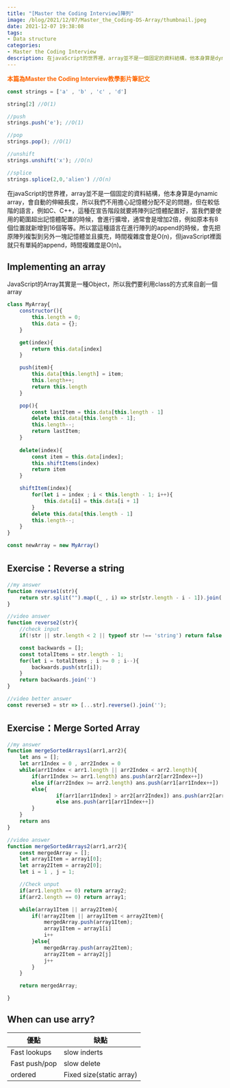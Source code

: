 ```yaml
---
title: "[Master the Coding Interview]陣列"
image: /blog/2021/12/07/Master_the_Coding-DS-Array/thumbnail.jpeg
date: 2021-12-07 19:38:08
tags: 
- Data structure
categories: 
- Master the Coding Interview
description: 在javaScript的世界裡，array並不是一個固定的資料結構，他本身算是dynamic array，會自動的伸縮長度，所以我們不用擔心記憶體分配不足的問題，但在較低階的語言...
---
```


**<font color=#FF6600>本篇為Master the Coding Interview教學影片筆記文</font>**

```jsx
const strings = ['a' , 'b' , 'c' , 'd']

string[2] //O(1)

//push
strings.push('e'); //O(1)

//pop
strings.pop(); //O(1)

//unshift
strings.unshift('x'); //O(n)

//splice
strings.splice(2,0,'alien') //O(n)
```

在javaScript的世界裡，array並不是一個固定的資料結構，他本身算是dynamic array，會自動的伸縮長度，所以我們不用擔心記憶體分配不足的問題，但在較低階的語言，例如C、C++，這種在宣告階段就要將陣列記憶體配置好，當我們要使用的範圍超出記憶體配置的時候，會進行擴增，通常會是增加2倍，例如原本有8個位置就新增到16個等等。所以當這種語言在進行陣列的append的時候，會先把原陣列複製到另外一塊記憶體並且擴充，時間複雜度會是O(n)，但javaScript裡面就只有單純的append，時間複雜度是O(n)。

## Implementing an array

JavaScript的Array其實是一種Object，所以我們要利用class的方式來自創一個array

```jsx
class MyArray{
	constructor(){
		this.length = 0;
		this.data = {};
	}

	get(index){
		return this.data[index]
	}

	push(item){
		this.data[this.length] = item;
		this.length++;
		return this.length
	}

	pop(){
		const lastItem = this.data[this.length - 1]
		delete this.data[this.length - 1];
		this.length--;
		return lastItem;
	}
	
	delete(index){
		const item = this.data[index];
		this.shiftItems(index)
		return item
	}

	shiftItem(index){
		for(let i = index ; i < this.length - 1; i++){
			this.data[i] = this.data[i + 1]
		}
		delete this.data[this.length - 1]
		this.length--;
	}
}

const newArray = new MyArray()
```

## Exercise：Reverse a string

```jsx
//my answer
function reverse1(str){
	return str.split("").map((_ , i) => str[str.length - i - 1]).join('')
}

//video answer
function reverse2(str){
	//check input
	if(!str || str.length < 2 || typeof str !== 'string') return false

	const backwards = [];
	const totalItems = str.length - 1;
	for(let i = totalItems ; i >= 0 ; i--){
		backwards.push(str[i]);
	}
	return backwards.join('')
}

//video better answer
const reverse3 = str => [...str].reverse().join('');
```

## Exercise：Merge Sorted Array

```jsx
//my answer
function mergeSortedArrays1(arr1,arr2){
	let ans = [];
	let arr1Index = 0 , arr2Index = 0
	while(arr1Index < arr1.length || arr2Index < arr2.length){
		if(arr1Index >= arr1.length) ans.push(arr2[arr2Index++])
		else if(arr2Index >= arr2.length) ans.push(arr1[arr1Index++])
		else{
				if(arr1[arr1Index] > arr2[arr2Index]) ans.push(arr2[arr2Index++])
				else ans.push(arr1[arr1Index++])
		}
	}
	return ans
}

//video answer
function mergeSortedArrays2(arr1,arr2){
	const mergedArray = [];
	let array1Item = array1[0];
	let array2Item = array2[0];
	let i = 1 , j = 1;

	//Check unput
	if(arr1.length == 0) return array2;
	if(arr2.length == 0) return array1;

	while(array1Item || array2Item){
		if(!array2Item || array1Item < array2Item){
			mergedArray.push(array1Item);
			array1Item = array1[i]
			i++
		}else{
			mergedArray.push(array2Item);
			array2Item = array2[j]
			j++
		}
	}

	return mergedArray;

}
```

## When can use arry?

| 優點 | 缺點 |
| --- | --- |
| Fast lookups | slow inderts |
| Fast push/pop | slow delete |
| ordered | Fixed size(static array) |